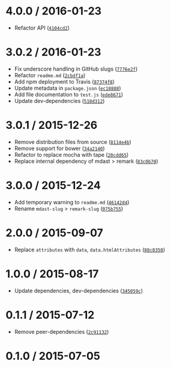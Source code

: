 <!--remark setext-->

<!--lint disable no-multiple-toplevel-headings-->

4.0.0 / 2016-01-23
==================

*   Refactor API ([`4104cd2`](https://github.com/wooorm/remark-slug/commit/4104cd2))

3.0.2 / 2016-01-23
==================

*   Fix underscore handling in GitHub slugs ([`7776e2f`](https://github.com/wooorm/remark-slug/commit/7776e2f))
*   Refactor `readme.md` ([`2cbdf1a`](https://github.com/wooorm/remark-slug/commit/2cbdf1a))
*   Add npm deployment to Travis ([`87374f8`](https://github.com/wooorm/remark-slug/commit/87374f8))
*   Update metadata in `package.json` ([`ec18888`](https://github.com/wooorm/remark-slug/commit/ec18888))
*   Add file documentation to `test.js` ([`ede8671`](https://github.com/wooorm/remark-slug/commit/ede8671))
*   Update dev-dependencies ([`518d312`](https://github.com/wooorm/remark-slug/commit/518d312))

3.0.1 / 2015-12-26
==================

*   Remove distribution files from source ([`8114e4b`](https://github.com/wooorm/remark-slug/commit/8114e4b))
*   Remove support for bower ([`34a2140`](https://github.com/wooorm/remark-slug/commit/34a2140))
*   Refactor to replace mocha with tape ([`20cdd65`](https://github.com/wooorm/remark-slug/commit/20cdd65))
*   Replace internal dependency of mdast > remark ([`83c0b70`](https://github.com/wooorm/remark-slug/commit/83c0b70))

3.0.0 / 2015-12-24
==================

*   Add temporary warning to `readme.md` ([`46142d4`](https://github.com/wooorm/remark-slug/commit/46142d4))
*   Rename `mdast-slug` > `remark-slug` ([`075b755`](https://github.com/wooorm/remark-slug/commit/075b755))

2.0.0 / 2015-09-07
==================

*   Replace `attributes` with `data`, `data.htmlAttributes` ([`88c8358`](https://github.com/wooorm/remark-slug/commit/88c8358))

1.0.0 / 2015-08-17
==================

*   Update dependencies, dev-dependencies ([`345059c`](https://github.com/wooorm/remark-slug/commit/345059c))

0.1.1 / 2015-07-12
==================

*   Remove peer-dependencies ([`2c91132`](https://github.com/wooorm/remark-slug/commit/2c91132))

0.1.0 / 2015-07-05
==================
